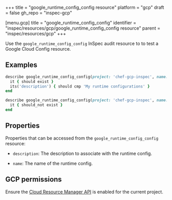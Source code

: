 +++
title = "google_runtime_config_config resource"
platform = "gcp"
draft = false
gh_repo = "inspec-gcp"

[menu.gcp]
title = "google_runtime_config_config"
identifier = "inspec/resources/gcp/google_runtime_config_config resource"
parent = "inspec/resources/gcp"
+++

Use the `google_runtime_config_config` InSpec audit resource to to test a Google Cloud Config resource.

## Examples

```ruby
describe google_runtime_config_config(project: 'chef-gcp-inspec', name: 'inspec-gcp-runtime-config') do
  it { should exist }
  its('description') { should cmp 'My runtime configurations' }
end

describe google_runtime_config_config(project: 'chef-gcp-inspec', name: 'nonexistent') do
  it { should_not exist }
end
```

## Properties

Properties that can be accessed from the `google_runtime_config_config` resource:


  * `description`: The description to associate with the runtime config.

  * `name`: The name of the runtime config.


## GCP permissions

Ensure the [Cloud Resource Manager API](https://console.cloud.google.com/apis/library/cloudresourcemanager.googleapis.com/) is enabled for the current project.

